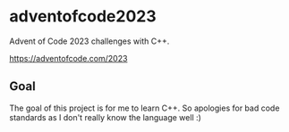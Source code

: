 # adventofcode2023

Advent of Code 2023 challenges with C++. 

https://adventofcode.com/2023

## Goal

The goal of this project is for me to learn C++. So apologies for bad code standards as I don't really know the language well :)
